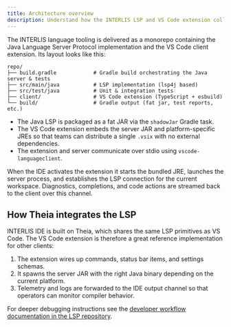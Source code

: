 ```yaml
---
title: Architecture overview
description: Understand how the INTERLIS LSP and VS Code extension collaborate inside INTERLIS IDE.
---
```


The INTERLIS language tooling is delivered as a monorepo containing the Java Language Server Protocol implementation and the
VS Code client extension. Its layout looks like this:

```text
repo/
├── build.gradle            # Gradle build orchestrating the Java server & tests
├── src/main/java           # LSP implementation (lsp4j based)
├── src/test/java           # Unit & integration tests
├── client/                 # VS Code extension (TypeScript + esbuild)
└── build/                  # Gradle output (fat jar, test reports, etc.)
```

- The Java LSP is packaged as a fat JAR via the `shadowJar` Gradle task.
- The VS Code extension embeds the server JAR and platform-specific JREs so that teams can distribute a single `.vsix` with no
  external dependencies.
- The extension and server communicate over stdio using `vscode-languageclient`.

When the IDE activates the extension it starts the bundled JRE, launches the server process, and establishes the LSP connection
for the current workspace. Diagnostics, completions, and code actions are streamed back to the client over this channel.

## How Theia integrates the LSP

INTERLIS IDE is built on Theia, which shares the same LSP primitives as VS Code. The VS Code extension is therefore a great
reference implementation for other clients:

1. The extension wires up commands, status bar items, and settings schemas.
2. It spawns the server JAR with the right Java binary depending on the current platform.
3. Telemetry and logs are forwarded to the IDE output channel so that operators can monitor compiler behavior.

For deeper debugging instructions see the [developer workflow documentation in the LSP repository](https://github.com/edigonzales/interlis-lsp).
